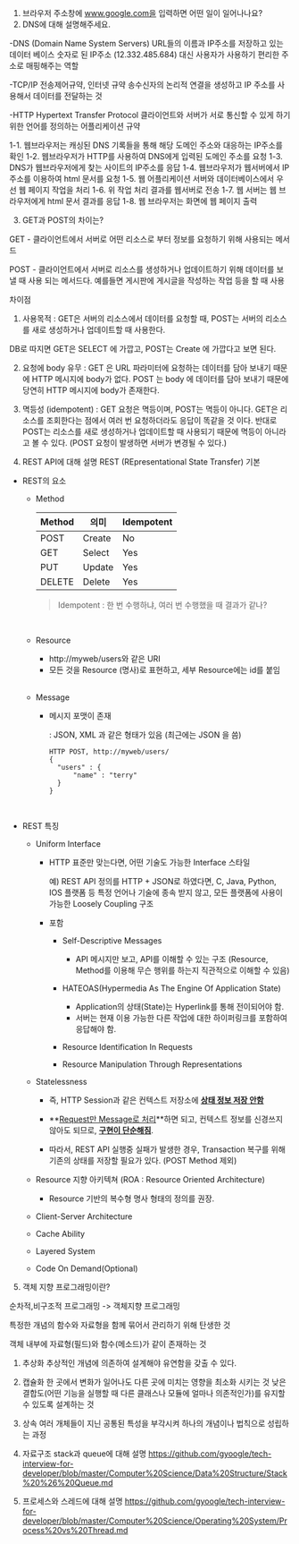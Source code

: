 1. 브라우저 주소창에 www.google.com을 입력하면 어떤 일이 일어나나요?
2. DNS에 대해 설명해주세요.

-DNS (Domain Name System Servers) URL들의 이름과 IP주소를 저장하고 있는 데이터 베이스
숫자로 된 IP주소 (12.332.485.684) 대신 사용자가 사용하기 편리한 주소로 매핑해주는 역할

-TCP/IP 전송제어규약, 인터넷 규약
송수신자의 논리적 연결을 생성하고 IP 주소를 사용해서 데이터를 전달하는 것

-HTTP Hypertext Transfer Protocol
클라이언트와 서버가 서로 통신할 수 있게 하기 위한 언어를 정의하는 어플리케이션 규약

1-1. 웹브라우저는 캐싱된 DNS 기록들을 통해 해당 도메인 주소와 대응하는 IP주소를 확인
1-2. 웹브라우저가 HTTP를 사용하여 DNS에게 입력된 도메인 주소를 요청
1-3. DNS가 웹브라우저에게 찾는 사이트의 IP주소를 응답
1-4. 웹브라우저가 웹서버에서 IP주소를 이용하여 html 문서를 요청
1-5. 웹 어플리케이션 서버와 데이터베이스에서 우선 웹 페이지 작업을 처리
1-6. 위 작업 처리 결과를 웹서버로 전송
1-7. 웹 서버는 웹 브라우저에게 html 문서 결과를 응답
1-8. 웹 브라우저는 화면에 웹 페이지 출력


3. GET과 POST의 차이는?

GET - 클라이언트에서 서버로 어떤 리소스로 부터 정보를 요청하기 위해 사용되는 메서드

POST - 클라이언트에서 서버로 리소스를 생성하거나 업데이트하기 위해 데이터를 보낼 때 사용 되는 메서드다. 예를들면 게시판에 게시글을 작성하는 작업 등을 할 때 사용


차이점
1. 사용목적 : GET은 서버의 리소스에서 데이터를 요청할 때, POST는 서버의 리소스를 새로 생성하거나 업데이트할 때 사용한다.

DB로 따지면 GET은 SELECT 에 가깝고, POST는 Create 에 가깝다고 보면 된다.


2. 요청에 body 유무 : GET 은 URL 파라미터에 요청하는 데이터를 담아 보내기 때문에 HTTP 메시지에 body가 없다. POST 는 body 에 데이터를 담아 보내기 때문에 당연히 HTTP 메시지에 body가 존재한다.


3. 멱등성 (idempotent) : GET 요청은 멱등이며, POST는 멱등이 아니다.
GET은 리소스를 조회한다는 점에서 여러 번 요청하더라도 응답이 똑같을 것 이다. 반대로 POST는 리소스를 새로 생성하거나 업데이트할 때 사용되기 때문에 멱등이 아니라고 볼 수 있다. (POST 요청이 발생하면 서버가 변경될 수 있다.)


4. REST API에 대해 설명
REST (REpresentational State Transfer) 기본

* REST의 요소

  * Method

    | Method | 의미   | Idempotent |
    | ------ | ------ | ---------- |
    | POST   | Create | No         |
    | GET    | Select | Yes        |
    | PUT    | Update | Yes        |
    | DELETE | Delete | Yes        |

    > Idempotent : 한 번 수행하냐, 여러 번 수행했을 때 결과가 같나?
    <br>

  * Resource

    * http://myweb/users와 같은 URI
    * 모든 것을 Resource (명사)로 표현하고, 세부 Resource에는 id를 붙임

    <br>

  * Message

    * 메시지 포맷이 존재

      : JSON, XML 과 같은 형태가 있음 (최근에는 JSON 을 씀)

      ```text
      HTTP POST, http://myweb/users/
      {
      	"users" : {
      		"name" : "terry"
      	}
      }
      ```

    <br>

* REST 특징

  * Uniform Interface

    * HTTP 표준만 맞는다면, 어떤 기술도 가능한 Interface 스타일

      예) REST API 정의를 HTTP + JSON로 하였다면, C, Java, Python, IOS 플랫폼 등 특정 언어나 기술에 종속 받지 않고, 모든 플랫폼에 사용이 가능한 Loosely Coupling 구조

    * 포함
      * Self-Descriptive Messages

        * API 메시지만 보고, API를 이해할 수 있는 구조 (Resource, Method를 이용해 무슨 행위를 하는지 직관적으로 이해할 수 있음)

      * HATEOAS(Hypermedia As The Engine Of Application State)

        * Application의 상태(State)는 Hyperlink를 통해 전이되어야 함.
        * 서버는 현재 이용 가능한 다른 작업에 대한 하이퍼링크를 포함하여 응답해야 함.

      * Resource Identification In Requests

      * Resource Manipulation Through Representations

  * Statelessness

    * 즉, HTTP Session과 같은 컨텍스트 저장소에 **<u>상태 정보 저장 안함</u>**
    * **<u>Request만 Message로 처리</u>**하면 되고, 컨텍스트 정보를 신경쓰지 않아도 되므로, **<u>구현이 단순해짐</u>**.

    * 따라서, REST API 실행중 실패가 발생한 경우, Transaction 복구를 위해 기존의 상태를 저장할 필요가 있다. (POST Method 제외)

  * Resource 지향 아키텍쳐 (ROA : Resource Oriented Architecture)

    * Resource 기반의 복수형 명사 형태의 정의를 권장.
  
  * Client-Server Architecture
  
  * Cache Ability
  
  * Layered System
  
  * Code On Demand(Optional)
5. 객체 지향 프로그래밍이란?

순차적,비구조적 프로그래밍 -> 객체지향 프로그래밍

특정한 개념의 함수와 자료형을 함께 묶어서 관리하기 위해 탄생한 것

객체 내부에 자료형(필드)와 함수(메소드)가 같이 존재하는 것

1. 추상화
    추상적인 개념에 의존하여 설계해야 유연함을 갖출 수 있다.

2. 캡슐화
    한 곳에서 변화가 일어나도 다른 곳에 미치는 영향을 최소화 시키는 것
    낮은 결합도(어떤 기능을 실행할 때 다른 클래스나 모듈에 얼마나 의존적인가)를 유지할 수 있도록 설계하는 것

3. 상속
    여러 개체들이 지닌 공통된 특성을 부각시켜 하나의 개념이나 법칙으로 성립하는 과정
    


6. 자료구조 stack과 queue에 대해 설명
https://github.com/gyoogle/tech-interview-for-developer/blob/master/Computer%20Science/Data%20Structure/Stack%20%26%20Queue.md
7. 프로세스와 스레드에 대해 설명
https://github.com/gyoogle/tech-interview-for-developer/blob/master/Computer%20Science/Operating%20System/Process%20vs%20Thread.md
